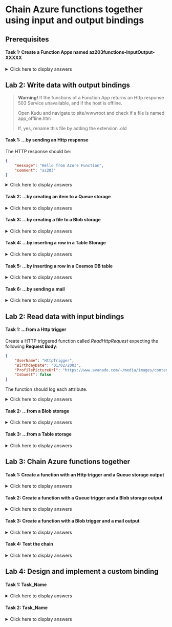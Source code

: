 # Chain Azure functions together using input and output bindings

## Prerequisites

#### Task 1: Create a Function Apps named az203functions-InputOutput-XXXXX

<details>
<summary>Click here to display answers</summary>

1. In [**Azure Portal**](https://portal.azure.com), in the **Favorites** menu, click **App Services**

1. Click on the button **Add**

1. In the **Marketplace** blade, click **Function App**

1. Click **Create**

1. In the **Function App** blade, under **App name**, replace XXXXX by a unique name and type *az203functions-InputOutput-XXXXX*

1. Under **Subscription**, select your active and valid subscription

1. Under **Resource Group**, select **Use existing**, then select the *az203-rg* resource group

1. Under **OS**, leave the default value to **Windows**

1. Under **Hosting Plan**, leave the default value to **Consumption Plan**

    > **Note:** Hosting plan that defines how resources are allocated to your function app. In the default **Consumption Plan**, resources are added dynamically as required by your functions. In this serverless hosting, you only pay for the time your functions run. When you run in an **App Service Plan**, you must manage the scaling of your function app.

1. Under **Location**, select the nearest location

1. Under **Runtime Stack**, select **.NET**

   > **Note:** Choose a runtime that supports your favorite function programming language. Choose .NET for C# and F# functions.

1. Under **Storage**, select **Use existing**, then select the *az203storageaccountXXXXX* you created in a previous module

1. Under **Application Insights**, select **Disabled**

1. Click **Create**

## Task 2: Create a queue storage called az203queue in the az203storageaccountXXXXX storage account

## Task 3: Create a blob storage called az203blobs in the az203storageaccountXXXXX storage account

## Task 4: Create a table storage called az203table in the az203storageaccountXXXXX storage account

## Task 5: Create a Cosmos DB database called az203db-XXXXX with Core(SQL) API

</details>

## Lab 2: Write data with output bindings

> **Warning!** If the functions of a Function App returns an Http response 503 Service unavailable, and if the host is offline.
>
> Open Kudu and navigate to site/wwwroot and check if a file is named app_offline.htm
>
> If, yes, rename this file by adding the extension .old

#### Task 1: ...by sending an Http response

The HTTP response should be:

```json
{
    "message": "Hello from Azure Function",
    "comment": "az203"
}
```

<details>
<summary>Click here to display answers</summary>

1. Create a HTTP triggered function called *SendHttpResponse* in *az203functions-InputOutput-XXXXX*

1. Click **Integrate**

1. Under **Output** click **HTTP**

1. Under **HTTP output**, under **Response parameter name**, check the response variable name

    It should be *$return*

1. Click *SendHttpResponse*

1. Under **run.csx**, add the following class after the method Run:

```csharp
public class MyResponse
{
    public string message;
    public string comment;
}
```

1. Under **run.csx**, replace the content of the method Run with the following code:

```csharp
log.LogInformation("C# HTTP trigger function processed a request.");

var response = new MyResponse()
{
    message = "Hello from Azure Function",
    comment = "az203"
};
string jsonResponse = JsonConvert.SerializeObject(response);

return(ActionResult)new OkObjectResult(jsonResponse);
```

1. Click **Save and Run**

1. Check the response under **Output**

</details>

#### Task 2: ...by creating an item to a Queue storage

<details>
<summary>Click here to display answers</summary>

1. Create a HTTP triggered function called *AddItemToQueueStorage* in *az203functions-InputOutput-XXXXX*

1. Click **Integrate**

1. Under **Output**, click **New Output**

1. Select **Azure Queue Storage**

1. Click **Select**

1. Under **Extensions not Installed**, click **Install**

1. Under **Storage account connection**, click **new**

1. In the **Storage Account** pane, select *az203storageaccountXXXXX*

1. Under **Queue name**, type *az203queue*

1. Click **Save**

1. Under **Functions**, click *AddItemToQueueStorage*

1. Click **View files**, then open **function.json**

1. Check the binding associated to the new output to **Queue Storage**

```json
    {
      "type": "queue",
      "name": "outputQueueItem",
      "queueName": "az203queue",
      "connection": "az203storageaccountsde_STORAGE",
      "direction": "out"
    }
```

1. Open **run.csx**

1. Replace the Run signature by the following:

```csharp
public static async Task<IActionResult> Run(HttpRequest req, ICollector<string> outputQueueItem, ILogger log)
```

1. Add the following code before the return statement:

```csharp
outputQueueItem.Add("Alpha");
outputQueueItem.Add(name);
outputQueueItem.Add("Omega");
```

1. Click **Save and Run**

1. Go to the *az203storageaccountXXXXX* **Storage account**

1. Go to the az203queue **Queue**

    The new items should be added.

</details>

#### Task 3: ...by creating a file to a Blob storage

<details>
<summary>Click here to display answers</summary>

1. Create a HTTP triggered function called *CreateFileInBlobStorage* in *az203functions-InputOutput-XXXXX*

1. Click **Integrate**

1. Under **Output**, click **New Output**

1. Select **Azure Blob Storage**

1. Click **Select**

1. Under **Extensions not Installed**, click **Install**

1. Under **Storage account connection**, select *az203storageaccountXXXXX_STORAGE*

1. Under **Path**, type *az203blobs/{rand-guid}*

1. Click **Save**

1. Under **Function Apps**, click *CreateFileInBlobStorage*

1. Click **View files**, then open **function.json**

1. Check the binding associated to the new output to **Blob Storage**

```json
{
    "type": "blob",
    "name": "outputBlob",
    "path": "az203blobs/{rand-guid}",
    "connection": "az203storageaccountsde_STORAGE",
    "direction": "out"
}
```

1. Open **run.csx**

1. Add the following import module and using statements:

```csharp
#r "Microsoft.WindowsAzure.Storage"
using Microsoft.WindowsAzure.Storage.Blob;
using System.Text;
```

1. Replace the Run signature by the following:

```csharp
public static async Task<IActionResult> Run(HttpRequest req, CloudBlockBlob outputBlob, ILogger log)
```

1. Add the following method after the **Run** method:

```csharp
public static Stream ToStream(this string str)
{
    return new MemoryStream(Encoding.UTF8.GetBytes(str ?? string.Empty));
}
```

1. Add the following code before the return instruction in the **Run** method:

```csharp
await outputBlob.UploadFromStreamAsync(name.ToStream());
```

1. Click **Save and Run**

1. Go to the *az203storageaccountXXXXX* **Storage account**

1. Go to the az203queue **Queue**

    The new file should be added.

1. Right-click the blob and select **View/edit blob**

</details>

#### Task 4: ...by inserting a row in a Table Storage

<details>
<summary>Click here to display answers</summary>

1. Create a HTTP triggered function called *AddRowInTableStorage* in *az203functions-InputOutput-XXXXX*

1. Click **Integrate**

1. Under **Output**, click **New Output**

1. Select **Azure Table Storage**

1. Click **Select**

1. Under **Storage account connection**, select *az203storageaccountXXXXX_STORAGE*

1. Under **Path**, type *az203table*

1. Click **Save**

1. Under **Function Apps**, click *AddRowInTableStorage*

1. Click **View files**, then open **function.json**

1. Check the binding associated to the new output to **Azure Table Storage**

```json
{
    "type": "table",
    "name": "outputTable",
    "tableName": "az203table",
    "connection": "az203storageaccountXXXXX_STORAGE",
    "direction": "out"
}
```

1. Open **run.csx**

1. Add the following class after the method Run:

```csharp
public class User
{
    public string PartitionKey { get; set; }
    public string RowKey { get; set; }
    public string UserName { get; set; }
    public DateTime UserCreationDate { get; set; }

    public User(string name)
    {
        PartitionKey = name;
        RowKey = name;
        UserName = name;
        UserCreationDate = DateTime.UtcNow;
    }
}
```

1. Replace the Run signature by the following:

```csharp
public static async Task<IActionResult> Run(HttpRequest req, IAsyncCollector<User> outputTable, ILogger log)
```

1. Add the following code before the return instruction in the **Run** method:

```csharp
await outputTable.AddAsync(new User(name));
```

1. Click **Save and Run**

1. Open **Microsoft Azure Storage Explorer**

1. Navigate to the *az203table* **Table Storage**

1. Check that the new row has been added in the table

</details>

#### Task 5: ...by inserting a row in a Cosmos DB table

<details>
<summary>Click here to display answers</summary>

1. Create a HTTP triggered function called *InsertRowInCosmosDb* in *az203functions-InputOutput-XXXXX*

1. Click **Integrate**

1. Under **Output**, click **New Output**

1. Select **Azure Cosmos DB**

1. Click **Select**

1. Under **Extensions not Installed**, click **Install**

1. Under **Azure Cosmos DB account connection**, click **new**, then select the database account *az203db-XXXXX*

1. Check **If true, creates the Azure Cosmos DB database and collection**

1. Click **Save**

1. Under **Function Apps**, click *InsertRowInCosmosDb*

1. Click **View files**, then open **function.json**

1. Check the binding associated to the new output to **Azure Cosmos DB**

```json
{
    "type": "cosmosDB",
    "name": "outputDocument",
    "databaseName": "outDatabase",
    "collectionName": "MyCollection",
    "createIfNotExists": true,
    "connectionStringSetting": "az203db-XXXXX_DOCUMENTDB",
    "direction": "out"
}
```

1. Open **run.csx**

1. Replace the Run signature by the following:

```csharp
public static async Task<IActionResult> Run(HttpRequest req, IAsyncCollector<User> outputDocument, ILogger log)
```

1. Add the following class after the **Run** method:

```csharp
public class User
{
    public string UserName {get; set;}
    public DateTime CreationDate {get; set;}

    public User(string name)
    {
        UserName = name;
        CreationDate = DateTime.UtcNow;
    }
}
```

1. Add the following code before the return instruction in the **Run** method:

```csharp
await outputDocument.AddAsync(new User(name));
```

1. Click **Save and Run**

1. Go to the *az203db-XXXXX* **Cosmos DB account**

1. Click **Data Explorer**

1. Under **SQL API** expand **MyCollection** and select **Documents**

1. Check the document created

</details>

#### Task 6: ...by sending a mail

<details>
<summary>Click here to display answers</summary>

1. In a web browser, open a new tab and navigate to [SendGrid](https://sendgrid.com/)

1. Click **START FOR FREE**

1. In the **Pricing** page, select **Free**

1. Click **Try for free**

1. Create an **SendGrid** account

1. Verify your account with the link provided in the confirmation mail

1. In the left menu, expand **Settings* and click **API Keys**

1. Click **Create API Key**

1. In the **Create API Key** dialod, under **API Key Name**, type *az203sendGrid*

1. Click **Create & View**

1. Copy and save the API Key ID

1. Create a HTTP triggered function called *SendMail* in *az203functions-InputOutput-XXXXX*

1. Click **Integrate**

1. Under **Output**, click **New Output**

1. Select **SendGrid**

1. Click **Select**

1. Under **Extensions not Installed**, click **Install**

1. Under **SendGrid API Key App Setting**, click **new**

1. In the **Add app setting**, under **Key**, paste *az203sendGrid*

1. In the **Add app setting**, under **Value**, paste the API Key

1. CLick **Create**

1. Under **From address**, type *no-reply@az203.azure*

1. Under **To address**, type your email address

1. Click **Save**

1. Under **Function Apps**, click *SendMail*

1. Click **View files**, then open **function.json**

1. Check the binding associated to the new output to **SendGrid**

```json
    {
      "type": "sendGrid",
      "name": "message",
      "apiKey": "xxxxx",
      "from": "no-reply@az203.azure",
      "to": "xxx@yyy.zzz",
      "direction": "out"
    }
```

1. Open **run.csx**

1. Add the following import module and using statements:

    ```csharp
    #r "SendGrid"
    using SendGrid.Helpers.Mail;
    ```

1. Replace the Run signature by the following:

    ```csharp
    public static IActionResult Run(HttpRequest req, ILogger log, out SendGridMessage message)
    ```

1. Replace the content of the **Run** method with the following code:

    ```csharp
    log.LogInformation("C# HTTP trigger function processed a request.");

    string name = req.Query["name"];

    string requestBody = new StreamReader(req.Body).ReadToEnd();
    dynamic data = JsonConvert.DeserializeObject(requestBody);
    name = name ?? data?.name;

    message = new SendGridMessage();
    message.Subject = $"Cloud Application Development";
    string html = $"<p>Hello, {name}</p><p><img src=\"https://upload.wikimedia.org/wikipedia/en/thumb/3/3a/Avanade_logo17.png/250px-Avanade_logo17.png\" alt=\"Avanade Logo\" /><br />You will find attached the Avanade services for Microsoft Azure brochure.</p><p>Mail sent from SendGrid with Azure Function</p>";
    message.AddContent("text/html", html);
    
    var pdfAttachmentUrl = "https://www.avanade.com/~/media/asset/brochure/avanade-services-for-microsoft-azure-brochure.pdf";
    var httpClient = new HttpClient();
    var pdf = httpClient.GetByteArrayAsync(pdfAttachmentUrl).Result;
    var attachment = System.Convert.ToBase64String(pdf);
    var filename = "Avanade services for Microsoft Azure brochure.pdf";
    message.AddAttachment(filename, attachment);
    
    // message.AddTo(new EmailAddress("sivacoumar.delage@gmail.com", "Sivacoumar Delage"));
    // message.From = new EmailAddress("no-reply@az203.azure");

    return name != null
        ? (ActionResult)new OkObjectResult($"Hello, {name}")
        : new BadRequestObjectResult("Please pass a name on the query string or in the request body");
    ```

    > **Note:** The method seems to not be working asynchronously

1. Click **Save and Run**

1. Check that the **Logs** are correct, and that the **Output** displays a 200 OK status

1. In the **SendGrid** tab, click **Activity** and check that the request has been been received

1. Check your mails (check in spam)

</details>

## Lab 2: Read data with input bindings

#### Task 1: ...from a Http trigger

Create a HTTP triggered function called *ReadHttpRequest* expecting the following **Request Body**:

```json
{
    "UserName": "HttpTrigger",
    "BirthdayDate": "01/02/2003",
    "ProfilePictureUrl": "https://www.avanade.com/~/media/images/content/background/thinking/technology-vision-2016.jpg",
    "IsGuest": false
}
```

The function should log each attribute.

<details>
<summary>Click here to display answers</summary>

1. Go to the *az203functions-InputOutput-XXXXX* **Function App** 

1. Create a HTTP triggered function called *ReadHttpRequest*

1. In the *ReadHttpRequest* function pane, click **Test**

1. Under **Request body**, type the following:

    ```json
    {
        "UserName": "HttpTrigger",
        "BirthdayDate": "01/02/2003",
        "ProfilePictureUrl": "https://www.avanade.com/~/media/images/content/background/thinking/technology-vision-2016.jpg"
    }
    ```

1. Click **Run**

    An **400 Bad Request** error should be displayed.

1. In **run.csx**, add the following class after the **Run** method:

    ```csharp
    public class User
    {
        public string UserName {get; set;}
        public string BirthdayDate {get; set;}
        public string ProfilePictureUrl {get; set;}
        
        private bool _isGuest = true;
        public bool IsGuest 
        {
            get
            {
                return _isGuest;
            }
            set
            {
                _isGuest = value;
            }
        }
    }
    ```

1. In **run.csx**, replace with the following code the content of the **Run** method:

    ```csharp
    log.LogInformation("C# HTTP trigger function processed a request.");


    string userName = req.Query["UserName"];
    DateTime now = DateTime.UtcNow;
    DateTime birthdayDate = now;
    if(!string.IsNullOrEmpty(req.Query["BirthdayDate"]))
        DateTime.TryParse(req.Query["BirthdayDate"], out birthdayDate);
    string profilePictureUrl = req.Query["ProfilePictureUrl"];

    string requestBody = await new StreamReader(req.Body).ReadToEndAsync();
    User user = JsonConvert.DeserializeObject<User>(requestBody);
    userName = userName ?? user?.UserName;
    if(!string.IsNullOrEmpty(user?.BirthdayDate))
        DateTime.TryParse(user?.BirthdayDate, out birthdayDate);
    profilePictureUrl = profilePictureUrl ?? user?.ProfilePictureUrl;


    log.LogInformation($"UserName: {userName}");
    if(birthdayDate != now)
        log.LogInformation($"BirthdayDate: {birthdayDate.ToShortDateString()}");
    log.LogInformation($"ProfilePictureUrl: {profilePictureUrl}");
    log.LogInformation($"IsGuest: {user?.IsGuest.ToString()}");

    return userName != null
        ? (ActionResult)new OkObjectResult($"Hello, {userName}")
        : new BadRequestObjectResult("Please pass a user on the query string or in the request body");
    ```
1. Click **Save and Run**

1. Under **Request body**, type the following:

    ```json
    {
        "UserName": "HttpTrigger",
        "BirthdayDate": "01/02/2003",
        "ProfilePictureUrl": "https://www.avanade.com/~/media/images/content/background/thinking/technology-vision-2016.jpg",
        "IsGuest": false
    }
    ```

1. Click **Run**

</details>

#### Task 2: ...from a Blob storage

<details>
<summary>Click here to display answers</summary>

1. Create a **Queue** called *az203-read-blob*

1. Go to the *az203functions-InputOutput-XXXXX* **Function App** 

1. Create a queue triggered function called *ReadBlob* based on *az203-read-blob* **Queue**

1. In the *ReadBlob* function pane, click **Integrate**

1. Under **Inputs**, click **New Input**

1. Select **Azure Blob Storage**

1. Click **Select**

1. Under **Storage account connection**, select *az203storageaccountXXXXX_STORAGE*

1. Under **Path**, type *az203blobs/{queueTrigger}*

1. Click **Save**

1. Click *ReadBlob*

1. Click **View files**, then click on **function.json** and check the JSON bindings:

    ```json
    {
    "bindings": [
        {
        "name": "myQueueItem",
        "type": "queueTrigger",
        "direction": "in",
        "queueName": "az203-read-blob",
        "connection": "az203storageaccountXXXXX_STORAGE"
        },
        {
        "type": "blob",
        "name": "inputBlob",
        "path": "az203blobs/{queueTrigger}",
        "connection": "az203storageaccountXXXXX_STORAGE",
        "direction": "in"
        }
    ]
    }
    ```

    > **Note:** queueTrigger is included in the **Blob path** in order to get the blob filename from the **Queue**.

1. Under **run.csx**, replace the **Run** method signature with the following code:

    ```csharp
    public static void Run(string myQueueItem, string inputBlob, ILogger log)
    ```

1. Under **run.csx**, in the **Run** method add the following log instruction:

    ```csharp
    log.LogInformation($"Blob content: {inputBlob}");
    ```

1. Go to the *az203storageaccountXXXXX*, and select the *az203blobs* **Blob Storage**

1. Copy the name of a file containing simple text

1. Go back to the *ReadBlob* function, and paste the file name in the **Request Body**

1. Click **Run**

    The content of the blob should be displayed in the **Logs**

</details>

#### Task 3: ...from a Table storage

<details>
<summary>Click here to display answers</summary>

1. Create a **Queue** called *az203-read-table*

1. Go to the *az203functions-InputOutput-XXXXX* **Function App** 

1. Create a queue triggered function called *ReadTable* based on *az203-read-table* **Queue**

1. In the *ReadTable* function pane, click **Integrate**

1. Under **Inputs**, click **New Input**

1. Select **Azure Table Storage**

1. Click **Select**

1. Under **Storage account connection**, select *az203storageaccountXXXXX_STORAGE*

1. Under **Table name**, type *az203table*

1. Under **Row key (optional)**, type *{queueTrigger}*

1. Click **Save**

1. Click *ReadTable*

1. Click **View files**, then click on **function.json** and check the JSON bindings:

    ```json
    {
    "bindings": [
        {
        "name": "myQueueItem",
        "type": "queueTrigger",
        "direction": "in",
        "queueName": "az203-read-table",
        "connection": "az203storageaccountXXXXX_STORAGE"
        },
        {
        "type": "table",
        "name": "inputTable",
        "tableName": "az203table",
        "rowKey": "{queueTrigger}",
        "take": 50,
        "connection": "az203storageaccountXXXXX_STORAGE",
        "direction": "in"
        }
    ]
    }
    ```

    > **Note:** queueTrigger is included in the **Row Key** in order to get one row.

1. In the **run.csx**, add the following class after the method Run:

    ```csharp
    public class User
    {
        public string PartitionKey { get; set; }
        public string RowKey { get; set; }
        public string UserName { get; set; }
        public DateTime UserCreationDate { get; set; }
    }
    ```
1. Add the following import module and using statements:

    ```csharp
    #r "Microsoft.WindowsAzure.Storage"
    using Microsoft.WindowsAzure.Storage.Table;
    ```

1. Replace the Run signature by the following:

    ```csharp
    public static void Run(string myQueueItem, CloudTable inputTable, ILogger log)
    ```

1. Replace the content of the **Run** method with the following code:

    ```csharp
    TableOperation operation = TableOperation.Retrieve<User>(myQueueItem, myQueueItem);
    TableResult result = inputTable.ExecuteAsync(operation).Result;
    User user = (User)result.Result;
    
    if(user != null)
    {
        log.LogInformation($"UserName: {user.UserName}");
        log.LogInformation($"UserCreationDate: {user.UserCreationDate}");
    }
    else
    {
        log.LogInformation($"User {myQueueItem} doesn't exist.");
    }
    ```

1. Click **Save and Run**

</details>

</details>

## Lab 3: Chain Azure functions together

#### Task 1: Create a function with an Http trigger and a Queue storage output

<details>
<summary>Click here to display answers</summary>

1. Step 1

1. Step 2

</details>

#### Task 2: Create a function with a Queue trigger and a Blob storage output

<details>
<summary>Click here to display answers</summary>

1. Step 1

1. Step 2

</details>

#### Task 3: Create a function with a Blob trigger and a mail output

<details>
<summary>Click here to display answers</summary>

1. Step 1

1. Step 2

</details>

#### Task 4: Test the chain

<details>
<summary>Click here to display answers</summary>

1. Step 1

1. Step 2

</details>

## Lab 4: Design and implement a custom binding

#### Task 1: Task_Name

<details>
<summary>Click here to display answers</summary>

1. Step 1

1. Step 2

</details>

#### Task 2: Task_Name

<details>
<summary>Click here to display answers</summary>

1. Step 1

1. Step 2

</details>